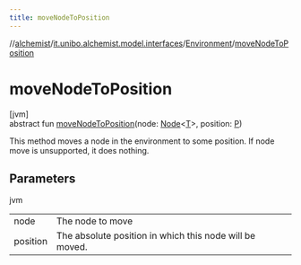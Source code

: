 ```yaml
---
title: moveNodeToPosition
---
```

//[alchemist](../../../index.html)/[it.unibo.alchemist.model.interfaces](../index.html)/[Environment](index.html)/[moveNodeToPosition](move-node-to-position.html)



# moveNodeToPosition



[jvm]\
abstract fun [moveNodeToPosition](move-node-to-position.html)(node: [Node](../-node/index.html)<[T](../-node/index.html)>, position: [P](../-position2-d/index.html))



This method moves a node in the environment to some position. If node move is unsupported, it does nothing.



## Parameters


jvm

| | |
|---|---|
| node | The node to move |
| position | The absolute position in which this node will be moved. |




